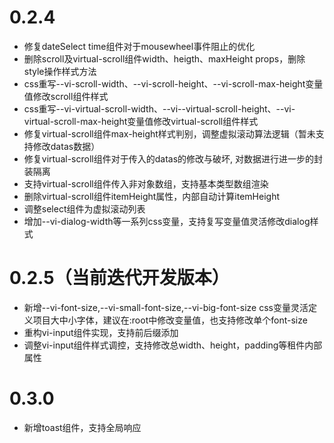 # 0.2.4

- 修复dateSelect time组件对于mousewheel事件阻止的优化
- 删除scroll及virtual-scroll组件width、heigth、maxHeight  props，删除style操作样式方法
- css重写--vi-scroll-width、--vi-scroll-height、--vi-scroll-max-height变量值修改scroll组件样式
- css重写--vi-virtual-scroll-width、--vi--virtual-scroll-height、--vi-virtual-scroll-max-height变量值修改virtual-scroll组件样式
- 修复virtual-scroll组件max-height样式判别，调整虚拟滚动算法逻辑（暂未支持修改datas数据）
- 修复virtual-scroll组件对于传入的datas的修改与破坏, 对数据进行进一步的封装隔离
- 支持virtual-scroll组件传入非对象数组，支持基本类型数组渲染
- 删除virtual-scroll组件itemHeight属性，内部自动计算itemHeight
- 调整select组件为虚拟滚动列表
- 增加--vi-dialog-width等一系列css变量，支持复写变量值灵活修改dialog样式

# 0.2.5（当前迭代开发版本）

- 新增--vi-font-size,--vi-small-font-size,--vi-big-font-size css变量灵活定义项目大中小字体，建议在:root中修改变量值，也支持修改单个font-size
- 重构vi-input组件实现，支持前后缀添加
- 调整vi-input组件样式调控，支持修改总width、height，padding等租件内部属性

# 0.3.0

- 新增toast组件，支持全局响应